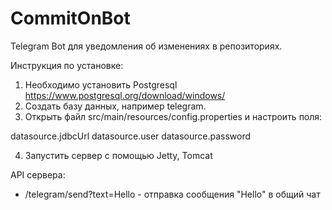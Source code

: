 # CommitOnBot

Telegram Bot для уведомления об изменениях в репозиториях.


Инструкция по установке:
1. Необходимо установить Postgresql https://www.postgresql.org/download/windows/
2. Создать базу данных, например telegram.
3. Открыть файл src/main/resources/config.properties и настроить поля:

datasource.jdbcUrl
datasource.user
datasource.password

4. Запустить сервер с помощью Jetty, Tomcat


API сервера:
* /telegram/send?text=Hello - отправка сообщения "Hello" в общий чат
